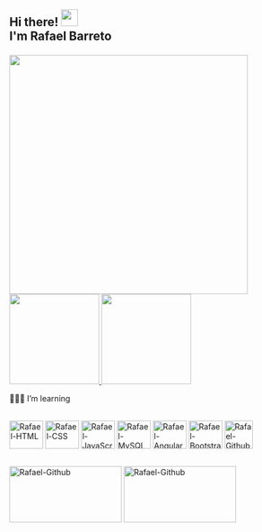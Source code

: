 
          

<h2 align=left>

Hi there! <img src="https://user-images.githubusercontent.com/42378118/110234147-e3259600-7f4e-11eb-95be-0c4047144dea.gif" width="30"><br>
I'm Rafael Barreto 
  
</h2>

<img height="425em" src="https://i.imgur.com/ZkT5sJk.gif"/>

<div>
  <a href="https://github.com/rafaelbarretodev">
          <img height="160em" src="https://github-readme-stats.vercel.app/api?          username=rafaelbarretodev&show_icons=true&theme=tokyonight&include_all_commits=true&count_private=true"/>
          <img height="160em" src="https://github-readme-stats.vercel.app/api/top-langs/?username=BruRaptor&layout=compact&langs_count=7&theme=tokyonight"/>
    </a>
</div>

👨🏾‍💻 I’m learning
    
<div style="display: inline_block"><br>
  <img align="center" alt="Rafael-HTML" height="50" width="60" src="https://cdn.jsdelivr.net/gh/devicons/devicon/icons/html5/html5-original.svg">
  <img align="center" alt="Rafael-CSS" height="50" width="60" src="https://cdn.jsdelivr.net/gh/devicons/devicon/icons/css3/css3-original.svg">
  <img align="center" alt="Rafael-JavaScript" height="50" width="60" src="https://cdn.worldvectorlogo.com/logos/javascript-1.svg">
  <img align="center" alt="Rafael-MySQL" height="50" width="60" src="https://www.logo.wine/a/logo/MySQL/MySQL-Logo.wine.svg">
  <img align="center" alt="Rafael-Angular" height="50" width="60" src="https://cdn.jsdelivr.net/gh/devicons/devicon/icons/angularjs/angularjs-original.svg">
  <img align="center" alt="Rafael-Bootstrap" height="50" width="60" src="https://cdn.jsdelivr.net/gh/devicons/devicon/icons/bootstrap/bootstrap-plain-wordmark.svg">
  <img align="center" alt="Rafael-Github" height="50" width="50" src="https://cdn-icons-png.flaticon.com/512/733/733553.png">
</div>

<div> <br>
 
  <a href="https://www.linkedin.com/in/rafaelbarretodev/" target="_blank"><img align="center" alt="Rafael-Github" height="100" width="200" src="https://www.logo.wine/a/logo/LinkedIn/LinkedIn-Logo.wine.svg" target="_blank"></a>
  <a href = "rafaelbarreto1989@outlook.com"><img align="center" alt="Rafael-Github" height="100" width="200" src="https://www.logo.wine/a/logo/Google/Google-Logo.wine.svg" target="_blank"></a>

